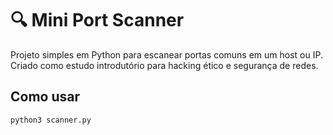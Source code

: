# 🔍 Mini Port Scanner

Projeto simples em Python para escanear portas comuns em um host ou IP. Criado como estudo introdutório para hacking ético e segurança de redes.

## Como usar

```bash
python3 scanner.py